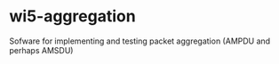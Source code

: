 # wi5-aggregation
Sofware for implementing and testing packet aggregation (AMPDU and perhaps AMSDU)
